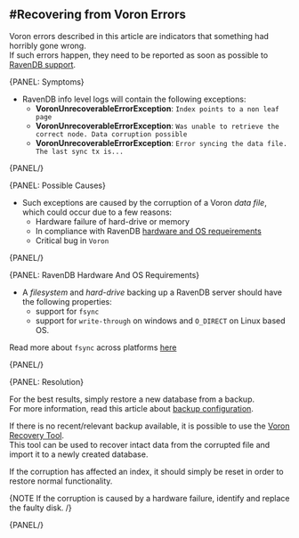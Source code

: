 ﻿#Recovering from Voron Errors 
---

Voron errors described in this article are indicators that something had horribly gone wrong.  
If such errors happen, they need to be reported as soon as possible to [RavenDB support](mailto:support@ravendb.net).  

{PANEL: Symptoms}  

* RavenDB info level logs will contain the following exceptions:
  * **VoronUnrecoverableErrorException**: `Index points to a non leaf page`  
  * **VoronUnrecoverableErrorException**: `Was unable to retrieve the correct node. Data corruption possible`  
  * **VoronUnrecoverableErrorException**: `Error syncing the data file. The last sync tx is...`  

{PANEL/} 

{PANEL: Possible Causes}  

* Such exceptions are caused by the corruption of a Voron _data file_, which could occur due to a few reasons:  
  * Hardware failure of hard-drive or memory  
  * In compliance‏ with RavenDB [hardware and OS requeirements](#ravendb-hardware-and-os-requirements)  
  * Critical bug in `Voron`

{PANEL/}

{PANEL: RavenDB Hardware And OS Requirements}

* A _filesystem_ and _hard-drive_ backing up a RavenDB server should have the following properties:
  * support for `fsync`  
  * support for `write-through` on windows and `O_DIRECT` on Linux based OS.  
 
 Read more about `fsync` across platforms [here](https://www.humboldt.co.uk/fsync-across-platforms/)
  
{PANEL/}

{PANEL: Resolution}

For the best results, simply restore a new database from a backup.  
For more information, read this article about [backup configuration](../server/configuration/backup-configuration).  

If there is no recent/relevant backup available, it is possible to use the [Voron Recovery Tool](../server/troubleshooting/voron-recovery-tool).  
This tool can be used to recover intact data from the corrupted file and import it to a newly created database.  
  
If the corruption has affected an index, it should simply be reset in order to restore normal functionality.  

{NOTE If the corruption is caused by a hardware failure, identify and replace the faulty disk. /}

{PANEL/}
